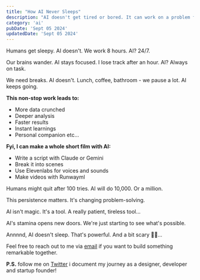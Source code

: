 ```yaml
---
title: "How AI Never Sleeps"
description: "AI doesn't get tired or bored. It can work on a problem for a long time. This can lead to some amazing discoveries."
category: 'ai'
pubDate: 'Sept 05 2024'
updatedDate: 'Sept 05 2024'
---
```


Humans get sleepy. AI doesn't. We work 8 hours. AI? 24/7.

Our brains wander. AI stays focused. I lose track after an hour. AI? Always on task.

We need breaks. AI doesn't. Lunch, coffee, bathroom - we pause a lot. AI keeps going.

**This non-stop work leads to:**
- More data crunched
- Deeper analysis
- Faster results
- Instant learnings
- Personal companion etc…

**Fyi, I can make a whole short film with AI:**
- Write a script with Claude or Gemini
- Break it into scenes
- Use Elevenlabs for voices and sounds
- Make videos with Runwayml

Humans might quit after 100 tries. AI will do 10,000. Or a million.

This persistence matters. It's changing problem-solving.

AI isn't magic. It's a tool. A really patient, tireless tool…

AI's stamina opens new doors. We're just starting to see what's possible.

Annnnd, AI doesn't sleep. That's powerful. And a bit scary 😶‍🌫️...

Feel free to reach out to me via [email](mailto:work@sanju.sh?subject=Let's%20Build%20Something%20Remarkable&body=Hi%20Sanju%2C%0A%0AI%20came%20across%20your%20projects%20and%20was%20impressed%20by%20it.%20I%20would%20love%20to%20discuss%20the%20possibility%20of%20collaborating%20on%20a%20new%20project.%20Looking%20forward%20to%20hearing%20from%20you.%0A%0ABest%20regards%2C%0A%5BYour%20Name%5D) if you want to build something remarkable together.

**P.S.** follow me on [Twitter](https://x.com/spikeysanju) i document my journey as a designer, developer and startup founder!